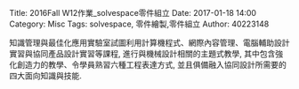 Title: 2016Fall W12作業_solvespace零件組立
Date: 2017-01-18 14:00
Category: Misc
Tags: solvespace, 零件繪製,零件組立 
Author: 40223148

知識管理與最佳化應用實驗室試圖利用計算機程式、網際內容管理、電腦輔助設計實習與協同產品設計實習等課程, 進行與機械設計相關的主題式教學, 其中包含強化創造力的教學、令學員熟習六種工程表達方式, 並且俱備融入協同設計所需要的四大面向知識與技能.

<!-- PELICAN_END_SUMMARY -->

